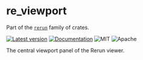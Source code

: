 # re_viewport

Part of the [`rerun`](https://github.com/rerun-io/rerun) family of crates.

[![Latest version](https://img.shields.io/crates/v/re_viewport.svg)](https://crates.io/crates/re_viewport)
[![Documentation](https://docs.rs/re_viewport/badge.svg)](https://docs.rs/re_viewport)
![MIT](https://img.shields.io/badge/license-MIT-blue.svg)
![Apache](https://img.shields.io/badge/license-Apache-blue.svg)

The central viewport panel of the Rerun viewer.

